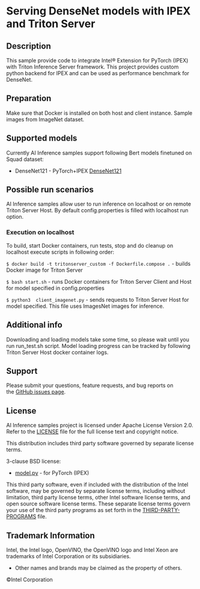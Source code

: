 # Serving DenseNet models with IPEX and Triton Server

## Description
This sample provide code to integrate Intel® Extension for PyTorch (IPEX) with Triton Inference Server framework. This project provides custom python backend for IPEX and can be used as performance benchmark for DenseNet.

## Preparation
Make sure that Docker is installed on both host and client instance.
Sample images from ImageNet dataset. 

## Supported models
Currently AI Inference samples support following Bert models finetuned on Squad dataset:
- DenseNet121        - PyTorch+IPEX [DenseNet121](https://pytorch.org/hub/pytorch_vision_densenet/ "DenseNet121")

## Possible run scenarios
AI Inference samples allow user to run inference on localhost or on remote Triton Server Host. 
By default config.properties is filled with localhost run option. 

### Execution on localhost
To build, start Docker containers, run tests, stop and do cleanup on localhost execute scripts in following order:

`$ docker build -t tritonserver_custom -f Dockerfile.compose .`  - builds Docker image for Triton Server

`$ bash start.sh`  - runs Docker containers for Triton Server Client and Host for model specified in config.properties

`$ python3  client_imagenet.py`  - sends requests to Triton Server Host for model specified. This file uses ImagesNet images for inference. 

## Additional info
Downloading and loading models take some time, so please wait until you run run_test.sh script.
Model loading progress can be tracked by following Triton Server Host docker container logs.

## Support
Please submit your questions, feature requests, and bug reports on the [GitHub issues page](https://github.com/intel/intel-ai-inference-samples/issues).

## License 
AI Inference samples project is licensed under Apache License Version 2.0. Refer to the [LICENSE](../LICENSE) file for the full license text and copyright notice.

This distribution includes third party software governed by separate license terms.

3-clause BSD license:
- [model.py](./model_utils/bert_common/1/model.py) -  for PyTorch (IPEX)

This third party software, even if included with the distribution of the Intel software, may be governed by separate license terms, including without limitation, third party license terms, other Intel software license terms, and open source software license terms. These separate license terms govern your use of the third party programs as set forth in the [THIRD-PARTY-PROGRAMS](./THIRD-PARTY-PROGRAMS) file.

## Trademark Information
Intel, the Intel logo, OpenVINO, the OpenVINO logo and Intel Xeon are trademarks of Intel Corporation or its subsidiaries.
* Other names and brands may be claimed as the property of others.

&copy;Intel Corporation

